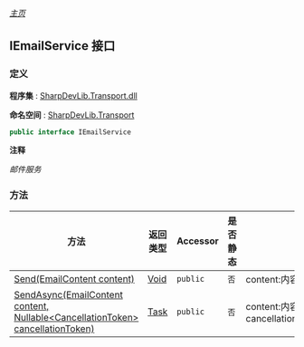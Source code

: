 ###### [主页](./Index.md "主页")

## IEmailService 接口

### 定义

**程序集** : [SharpDevLib.Transport.dll](./SharpDevLib.Transport.assembly.md "SharpDevLib.Transport.dll")

**命名空间** : [SharpDevLib.Transport](./SharpDevLib.Transport.namespace.md "SharpDevLib.Transport")

``` csharp
public interface IEmailService
```

**注释**

*邮件服务*


### 方法

|方法|返回类型|Accessor|是否静态|参数|
|---|---|---|---|---|
|[Send(EmailContent content)](./SharpDevLib.Transport.IEmailService.Send.EmailContent.md "Send(EmailContent content)")|[Void](https://learn.microsoft.com/en-us/dotnet/api/system.void "Void")|`public`|`否`|content:内容|
|[SendAsync(EmailContent content, Nullable\<CancellationToken\> cancellationToken)](./SharpDevLib.Transport.IEmailService.SendAsync.EmailContent.Nullable.CancellationToken.md "SendAsync(EmailContent content, Nullable<CancellationToken> cancellationToken)")|[Task](https://learn.microsoft.com/en-us/dotnet/api/system.threading.tasks.task "Task")|`public`|`否`|content:内容<br>cancellationToken:cancellationToken|


